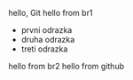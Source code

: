 hello, Git
hello from br1
* prvni odrazka
* druha odrazka
* treti odrazka

hello from br2
hello from github
